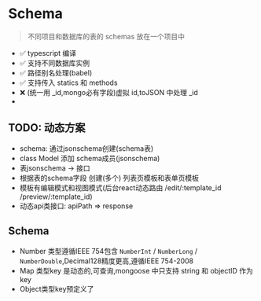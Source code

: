 # Schema

> 不同项目和数据库的表的 schemas 放在一个项目中

- ✅ typescript 编译
- ✅ 支持不同数据库实例
- ✅ 路径别名处理(babel)
- ✅ 支持传入 statics 和 methods
- ❌ (统一用 _id,mongo必有字段)虚拟 id,toJSON 中处理 _id
- 

## TODO: 动态方案

- schema: 通过jsonschema创建(schema表)
- class Model 添加 schema成员(jsonschema)
- 表jsonschema -> 接口
- 根据表的schema字段 创建(多个) 列表页模板和表单页模板
- 模板有编辑模式和视图模式(后台react动态路由 /edit/:template_id /preview/:template_id)
- 动态api类接口: apiPath => response

## Schema

- Number 类型遵循IEEE 754包含 `NumberInt` / `NumberLong` / `NumberDouble`,Decimal128精度更高,遵循IEEE 754-2008
- Map 类型key 是动态的,可查询,mongoose 中只支持 string 和 objectID 作为 key
- Object类型key预定义了

